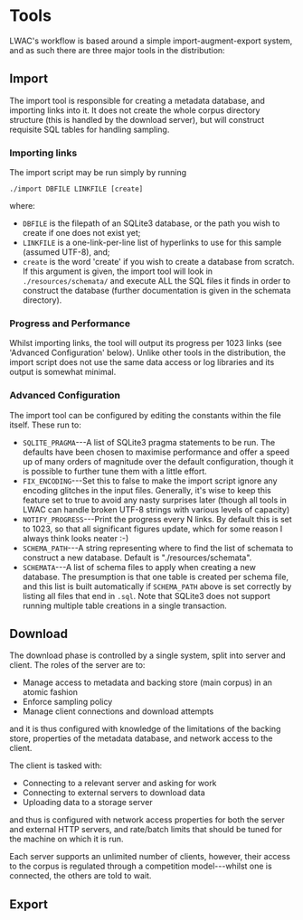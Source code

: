 Tools
=====
LWAC's workflow is based around a simple import-augment-export system, and as such there are three major tools in the distribution:

Import
------
The import tool is responsible for creating a metadata database, and importing links into it.  It does not create the whole corpus directory structure (this is handled by the download server), but will construct requisite SQL tables for handling sampling.

### Importing links

The import script may be run simply by running

    ./import DBFILE LINKFILE [create]

where:

 * `DBFILE` is the filepath of an SQLite3 database, or the path you wish to create if one does not exist yet;
 * `LINKFILE` is a one-link-per-line list of hyperlinks to use for this sample (assumed UTF-8), and;
 * `create` is the word 'create' if you wish to create a database from scratch.  If this argument is given, the import tool will look in `./resources/schemata/` and execute ALL the SQL files it finds in order to construct the database (further documentation is given in the schemata directory).

### Progress and Performance
Whilst importing links, the tool will output its progress per 1023 links (see 'Advanced Configuration' below).  Unlike other tools in the distribution, the import script does not use the same data access or log libraries and its output is somewhat minimal.

### Advanced Configuration
The import tool can be configured by editing the constants within the file itself.  These run to:

 * `SQLITE_PRAGMA`---A list of SQLite3 pragma statements to be run.  The defaults have been chosen to maximise performance and offer a speed up of many orders of magnitude over the default configuration, though it is possible to further tune them with a little effort.
 * `FIX_ENCODING`---Set this to false to make the import script ignore any encoding glitches in the input files.  Generally, it's wise to keep this feature set to true to avoid any nasty surprises later (though all tools in LWAC can handle broken UTF-8 strings with various levels of capacity)
 * `NOTIFY_PROGRESS`---Print the progress every N links.  By default this is set to 1023, so that all significant figures update, which for some reason I always think looks neater :-)
 * `SCHEMA_PATH`---A string representing where to find the list of schemata to construct a new database.  Default is "./resources/schemata".
 * `SCHEMATA`---A list of schema files to apply when creating a new database.  The presumption is that one table is created per schema file, and this list is built automatically if `SCHEMA_PATH` above is set correctly by listing all files that end in `.sql`.  Note that SQLite3 does not support running multiple table creations in a single transaction.


Download
--------
The download phase is controlled by a single system, split into server and client.  The roles of the server are to:

 * Manage access to metadata and backing store (main corpus) in an atomic fashion
 * Enforce sampling policy
 * Manage client connections and download attempts

and it is thus configured with knowledge of the limitations of the backing store, properties of the metadata database, and network access to the client.

The client is tasked with:

 * Connecting to a relevant server and asking for work
 * Connecting to external servers to download data
 * Uploading data to a storage server

and thus is configured with network access properties for both the server and external HTTP servers, and rate/batch limits that should be tuned for the machine on which it is run.

Each server supports an unlimited number of clients, however, their access to the corpus is regulated through a competition model---whilst one is connected, the others are told to wait.  




Export
------
